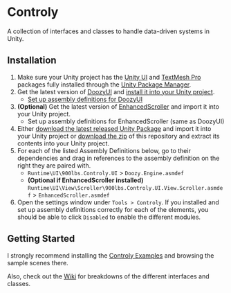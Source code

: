 # Controly

A collection of interfaces and classes to handle data-driven systems in Unity.

## Installation

1. Make sure your Unity project has the [Unity UI](https://docs.unity3d.com/Packages/com.unity.ugui@1.0/manual/index.html) and [TextMesh Pro](https://docs.unity3d.com/Packages/com.unity.textmeshpro@2.0/manual/index.html) packages fully installed through the [Unity Package Manager](https://docs.unity3d.com/Manual/upm-ui.html).
1. Get the latest version of [DoozyUI](https://assetstore.unity.com/packages/tools/gui/doozyui-complete-ui-management-system-138361) and [install it into your Unity project](https://www.youtube.com/watch?v=4eFPI4tHE_w).
    * [Set up assembly definitions for DoozyUI](https://www.youtube.com/watch?v=asoFklJ8kfk)
1. **(Optional)** Get the latest version of [EnhancedScroller](https://assetstore.unity.com/packages/tools/gui/enhancedscroller-36378) and import it into your Unity project.
    * Set up assembly definitions for EnhancedScroller (same as DoozyUI)
1. Either [download the latest released Unity Package](https://github.com/dcolina900lbs/com.900lbs.controly/releases) and import it into your Unity project or [download the zip](https://github.com/dcolina900lbs/com.900lbs.controly/archive/master.zip) of this repository and extract its contents into your Unity project.
1. For each of the listed Assembly Definitions below, go to their dependencies and drag in references to the assembly definition on the right they are paired with.
    * `Runtime\UI\900lbs.Controly.UI` > `Doozy.Engine.asmdef`
    * **(Optional if EnhancedScroller installed)** `Runtime\UI\View\Scroller\900lbs.Controly.UI.View.Scroller.asmdef` > `EnhancedScroller.asmdef`
1. Open the settings window under `Tools > Controly`. If you installed and set up assembly definitions correctly for each of the elements, you should be able to click `Disabled` to enable the different modules.

## Getting Started

I strongly recommend installing the [Controly Examples](https://github.com/dcolina900lbs/controly-examples) and browsing the sample scenes there.

Also, check out the [Wiki](https://github.com/dcolina900lbs/com.900lbs.controly/wiki) for breakdowns of the different interfaces and classes.
